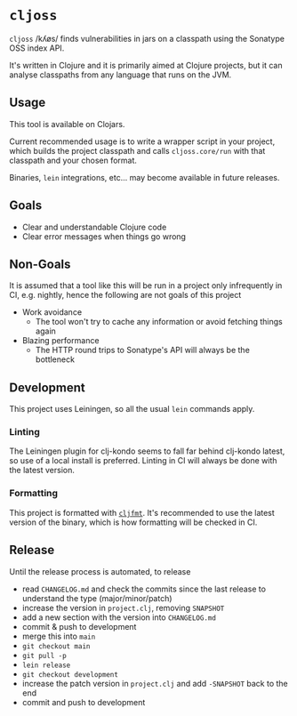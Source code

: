 # `cljoss`

`cljoss` /kʎøs/ finds vulnerabilities in jars on a classpath
using the Sonatype OSS index API.

It's written in Clojure and it is primarily aimed at
Clojure projects, but it can analyse classpaths from
any language that runs on the JVM.

## Usage

This tool is available on Clojars.

Current recommended usage is to write a wrapper
script in your project, which builds the project 
classpath and calls `cljoss.core/run` with that
classpath and your chosen format.

Binaries, `lein` integrations, etc...
may become available in future releases.

## Goals

- Clear and understandable Clojure code
- Clear error messages when things go wrong

## Non-Goals

It is assumed that a tool like this will be run
in a project only infrequently in CI, e.g. nightly,
hence the following are not goals of this project

- Work avoidance
    - The tool won't try to cache any information or avoid fetching things again
- Blazing performance
    - The HTTP round trips to Sonatype's API will always be the bottleneck

## Development

This project uses Leiningen, so all the usual `lein` commands apply.

### Linting

The Leiningen plugin for clj-kondo seems to fall far behind clj-kondo
latest, so use of a local install is preferred. Linting in CI
will always be done with the latest version.

### Formatting

This project is formatted with 
[`cljfmt`](https://github.com/weavejester/cljfmt).
It's recommended to use the latest version of the binary,
which is how formatting will be checked in CI.

## Release

Until the release process is automated, to release

- read `CHANGELOG.md` and check the commits since the last
   release to understand the type (major/minor/patch)
- increase the version in `project.clj`, removing `SNAPSHOT`
- add a new section with the version into `CHANGELOG.md`
- commit & push to development
- merge this into `main`
- `git checkout main`
- `git pull -p`
- `lein release`
- `git checkout development`
- increase the patch version in `project.clj`
    and add `-SNAPSHOT` back to the end
- commit and push to development
